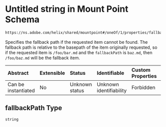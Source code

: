 # Untitled string in Mount Point Schema

```txt
https://ns.adobe.com/helix/shared/mountpoint#/oneOf/1/properties/fallbackPath
```

Specifies the fallback path if the requested item cannot be found. The fallback path is relative to the basepath of the item originally requested, so if the requested item is `/foo/bar.md` and the `fallbackPath` is `baz.md`, then `/foo/baz.md` will be the fallback item.

| Abstract            | Extensible | Status         | Identifiable            | Custom Properties | Additional Properties | Access Restrictions | Defined In                                                                |
| :------------------ | :--------- | :------------- | :---------------------- | :---------------- | :-------------------- | :------------------ | :------------------------------------------------------------------------ |
| Can be instantiated | No         | Unknown status | Unknown identifiability | Forbidden         | Allowed               | none                | [mountpoint.schema.json\*](mountpoint.schema.json "open original schema") |

## fallbackPath Type

`string`
